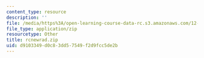 ```yaml
---
content_type: resource
description: ''
file: /media/https%3A/open-learning-course-data-rc.s3.amazonaws.com/12-811-tropical-meteorology-spring-2011/d9103349d0c83dd57549f2d9fcc5de2b_rcnewrad.zip
file_type: application/zip
resourcetype: Other
title: rcnewrad.zip
uid: d9103349-d0c8-3dd5-7549-f2d9fcc5de2b
---
```

